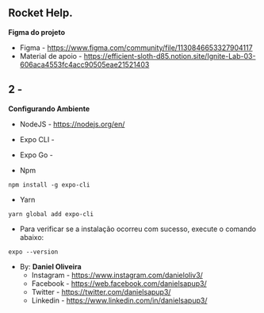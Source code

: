 ## Rocket Help.

**Figma do projeto**
- Figma - https://www.figma.com/community/file/1130846653327904117
- Material de apoio - https://efficient-sloth-d85.notion.site/Ignite-Lab-03-606aca4553fc4acc90505eae21521403

## 2 - 
**Configurando Ambiente**
- NodeJS - https://nodejs.org/en/
- Expo CLI - 
- Expo Go - 

- Npm
```
npm install -g expo-cli
```

- Yarn
```
yarn global add expo-cli
```

- Para verificar se a instalação ocorreu com sucesso, execute o comando abaixo:
```
expo --version
```











































- By: **Daniel Oliveira**
  - Instagram - https://www.instagram.com/danieloliv3/
  - Facebook - https://web.facebook.com/danielsapup3/
  - Twitter - https://twitter.com/danielsapup3/
  - Linkedin - https://www.linkedin.com/in/danielsapup3/

